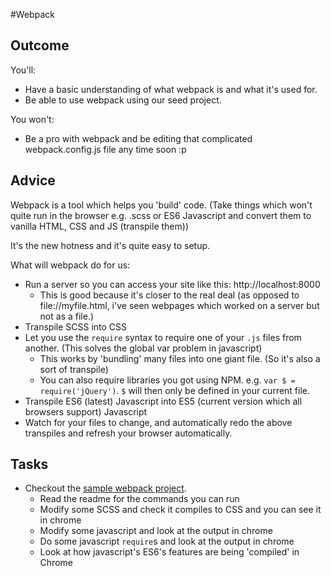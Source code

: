 #Webpack

## Outcome

You'll:

* Have a basic understanding of what webpack is and what it's used for.
* Be able to use webpack using our seed project.

You won't:

* Be a pro with webpack and be editing that complicated webpack.config.js file any time soon :p

## Advice

Webpack is a tool which helps you 'build' code. (Take things which won't quite run in the browser e.g. .scss or ES6 Javascript and convert them to vanilla HTML, CSS and JS (transpile them))

It's the new hotness and it's quite easy to setup.

What will webpack do for us:

* Run a server so you can access your site like this: http://localhost:8000
  * This is good because it's closer to the real deal (as opposed to file://myfile.html, i've seen webpages which worked on a server but not as a file.)
* Transpile SCSS into CSS
* Let you use the `require` syntax to require one of your `.js` files from another. (This solves the global var problem in javascript)
  * This works by 'bundling' many files into one giant file. (So it's also a sort of transpile)
  * You can also require libraries you got using NPM. e.g. `var $ = require('jQuery')`. `$` will then only be defined in your current file.
* Transpile ES6 (latest) Javascript into ES5 (current version which all browsers support) Javascript
* Watch for your files to change, and automatically redo the above transpiles and refresh your browser automatically.

## Tasks

* Checkout the [sample webpack project](https://github.com/richardgill/webpack-seed).
  * Read the readme for the commands you can run
  * Modify some SCSS and check it compiles to CSS and you can see it in chrome
  * Modify some javascript and look at the output in chrome
  * Do some javascript `require`s and look at the output in chrome
  * Look at how javascript's ES6's features are being 'compiled' in Chrome
